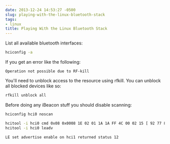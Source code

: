 ```yaml
---
date: 2013-12-24 14:53:27 -0500
slug: playing-with-the-linux-bluetooth-stack
tags:
- linux
title: Playing With the Linux Bluetooth Stack
---
```


List all available bluetooth interfaces:

```sh
hciconfig -a
```

If you get an error like the following:

```
Operation not possible due to RF-kill
```

You'll need to unblock access to the resource using rfkill. You can unblock all
blocked devices like so:

```sh
rfkill unblock all
```

Before doing any iBeacon stuff you should disable scanning:

```sh
hciconfig hci0 noscan
```

```sh
hcitool -i hci0 cmd 0x08 0x0008 1E 02 01 1A 1A FF 4C 00 02 15 [ 92 77 83 0A B2 EB 49 0F A1 DD 7F E3 8C 49 2E DE ] [ 00 00 ] [ 00 00 ] C5 00
hcitool -i hci0 leadv
```

```
LE set advertise enable on hci1 returned status 12
```
